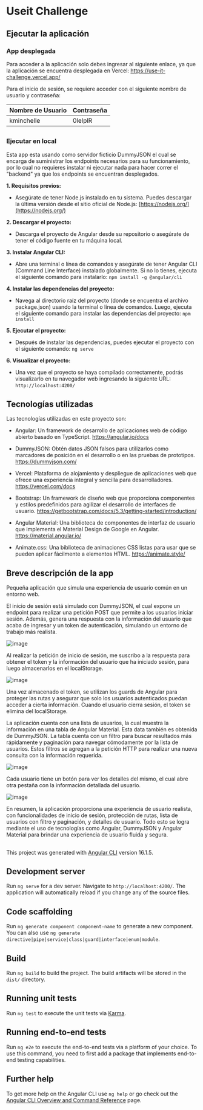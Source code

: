 
# Useit Challenge

## Ejecutar la aplicación
### App desplegada
Para acceder a la aplicación solo debes ingresar al siguiente enlace, ya que la aplicación se encuentra desplegada en Vercel: https://use-it-challenge.vercel.app/

Para el inicio de sesión, se requiere acceder con el siguiente nombre de usuario y contraseña:

| Nombre de Usuario | Contraseña |
| ----------------- | ---------- |
| kminchelle | 0lelplR |
##

### Ejecutar en local
Esta app esta usando como servidor ficticio DummyJSON el cual se encarga de suministrar los endpoints necesarios para su funcionamiento, por lo cual no requieres instalar ni ejecutar nada para hacer correr el "backend" ya que los endpoints se encuentran desplegados.

**1. Requisitos previos:**

- Asegúrate de tener Node.js instalado en tu sistema. Puedes descargar la última versión desde el sitio oficial de Node.js: [https://nodejs.org/](https://nodejs.org/)

**2. Descargar el proyecto:**

- Descarga el proyecto de Angular desde su repositorio o asegúrate de tener el código fuente en tu máquina local.

**3. Instalar Angular CLI:**

- Abre una terminal o línea de comandos y asegúrate de tener Angular CLI (Command Line Interface) instalado globalmente. Si no lo tienes, ejecuta el siguiente comando para instalarlo:
  `npm install -g @angular/cli`

**4. Instalar las dependencias del proyecto:**

- Navega al directorio raíz del proyecto (donde se encuentra el archivo package.json) usando la terminal o línea de comandos. Luego, ejecuta el siguiente comando para instalar las dependencias del proyecto:
  `npm install`

**5. Ejecutar el proyecto:**

- Después de instalar las dependencias, puedes ejecutar el proyecto con el siguiente comando:
  `ng serve`

**6. Visualizar el proyecto:**

- Una vez que el proyecto se haya compilado correctamente, podrás visualizarlo en tu navegador web ingresando la siguiente URL:
  `http://localhost:4200/`

## Tecnologías utilizadas
Las tecnologías utilizadas en este proyecto son:

- Angular: Un framework de desarrollo de aplicaciones web de código abierto basado en TypeScript.
  https://angular.io/docs

- DummyJSON: Obtén datos JSON falsos para utilizarlos como marcadores de posición en el desarrollo o en las pruebas de prototipos.
  https://dummyjson.com/

- Vercel: Plataforma de alojamiento y despliegue de aplicaciones web que ofrece una experiencia integral y sencilla para desarrolladores.
  https://vercel.com/docs

- Bootstrap: Un framework de diseño web que proporciona componentes y estilos predefinidos para agilizar el desarrollo de interfaces de usuario.
  https://getbootstrap.com/docs/5.3/getting-started/introduction/

- Angular Material: Una biblioteca de componentes de interfaz de usuario que implementa el Material Design de Google en Angular.
  https://material.angular.io/

- Animate.css: Una biblioteca de animaciones CSS listas para usar que se pueden aplicar fácilmente a elementos HTML.
  https://animate.style/

## Breve descripción de la app
Pequeña aplicación que simula una experiencia de usuario común en un entorno web.

El inicio de sesión está simulado con DummyJSON, el cual expone un endpoint para realizar una petición POST que permite a los usuarios iniciar sesión. Además, genera una respuesta con la información del usuario que acaba de ingresar y un token de autenticación, simulando un entorno de trabajo más realista.

![image](https://github.com/JuanPabloSR/UseItChallenge/assets/62584398/119c18d0-1f57-4795-9176-dac4f461bffe)

Al realizar la petición de inicio de sesión, me suscribo a la respuesta para obtener el token y la información del usuario que ha iniciado sesión, para luego almacenarlos en el localStorage.

![image](https://github.com/JuanPabloSR/UseItChallenge/assets/62584398/1b292691-c838-4a59-9bfa-d8c9224a0078)


Una vez almacenado el token, se utilizan los guards de Angular para proteger las rutas y asegurar que solo los usuarios autenticados puedan acceder a cierta información. Cuando el usuario cierra sesión, el token se elimina del localStorage.

La aplicación cuenta con una lista de usuarios, la cual muestra la información en una tabla de Angular Material. Esta data también es obtenida de DummyJSON. La tabla cuenta con un filtro para buscar resultados más rápidamente y paginación para navegar cómodamente por la lista de usuarios. Estos filtros se agregan a la petición HTTP para realizar una nueva consulta con la información requerida.

![image](https://github.com/JuanPabloSR/UseItChallenge/assets/62584398/64494a6b-4979-400e-b4bc-23ad318f6476)

Cada usuario tiene un botón para ver los detalles del mismo, el cual abre otra pestaña con la información detallada del usuario.

![image](https://github.com/JuanPabloSR/UseItChallenge/assets/62584398/0652bdf2-c37e-440e-810c-e116427e2554)

En resumen, la aplicación proporciona una experiencia de usuario realista, con funcionalidades de inicio de sesión, protección de rutas, lista de usuarios con filtro y paginación, y detalles de usuario. Todo esto se logra mediante el uso de tecnologías como Angular, DummyJSON y Angular Material para brindar una experiencia de usuario fluida y segura.


##

This project was generated with [Angular CLI](https://github.com/angular/angular-cli) version 16.1.5.

## Development server

Run `ng serve` for a dev server. Navigate to `http://localhost:4200/`. The application will automatically reload if you change any of the source files.

## Code scaffolding

Run `ng generate component component-name` to generate a new component. You can also use `ng generate directive|pipe|service|class|guard|interface|enum|module`.

## Build

Run `ng build` to build the project. The build artifacts will be stored in the `dist/` directory.

## Running unit tests

Run `ng test` to execute the unit tests via [Karma](https://karma-runner.github.io).

## Running end-to-end tests

Run `ng e2e` to execute the end-to-end tests via a platform of your choice. To use this command, you need to first add a package that implements end-to-end testing capabilities.

## Further help

To get more help on the Angular CLI use `ng help` or go check out the [Angular CLI Overview and Command Reference](https://angular.io/cli) page.
